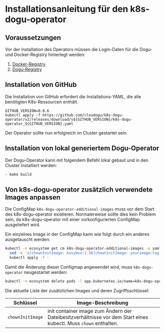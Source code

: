 # Installationsanleitung für den k8s-dogu-operator

## Voraussetzungen

Vor der Installation des Operators müssen die Login-Daten für die Dogu- und Docker-Registry hinterlegt
werden:

1. [Docker-Registry](configuring_the_docker_registry_de.md)
2. [Dogu-Registry](configuring_the_dogu_registry_de.md)

## Installation von GitHub

Die Installation von GitHub erfordert die Installations-YAML, die alle benötigten K8s-Ressourcen enthält.

```
GITHUB_VERSION=0.0.6
kubectl apply -f https://github.com/cloudogu/k8s-dogu-operator/v2/releases/download/v${GITHUB_VERSION}/k8s-dogu-operator_${GITHUB_VERSION}.yaml
```

Der Operator sollte nun erfolgreich im Cluster gestartet sein.

## Installation von lokal generiertem Dogu-Operator

Der Dogu-Operator kann mit folgendem Befehl lokal gebaut und in den Cluster installiert werden:

```bash
- make build
```

## Von k8s-dogu-operator zusätzlich verwendete Images anpassen

Die ConfigMap `k8s-dogu-operator-additional-images` muss vor dem Start des k8s-dogu-operator existieren. Normalerweise sollte dies
kein Problem sein, da k8s-dogu-operator mit einer vorkonfigurierten ConfigMap ausgeliefert wird.

Ein einzelnes Image in der ConfigMap kann wie folgt durch ein anderes ausgetauscht werden:

```bash
kubectl -n ecosystem get cm k8s-dogu-operator-additional-images -o yaml |
  sed -e 's|chownInitImage: busybox:1.36|chownInitImage: yourimage:tag|' |
  kubectl apply -f -
```

Damit die Änderung dieser Configmap angewendet wird, muss `k8s-dogu-operator` neugestartet werden:

```bash
kubectl -n ecosystem delete pods -l app.kubernetes.io/name=k8s-dogu-operator
```

Die aktuelle Liste der zusätzlichen Images und deren Zugriffsschlüssel:

| Schlüssel        | Image-Beschreibung                                                                                               |
|------------------|------------------------------------------------------------------------------------------------------------------|
| `chownInitImage` | init container image zum Ändern der Dateibesitzverhältnisse vor dem Start eines kubectl. Muss `chown` enthalten. |
